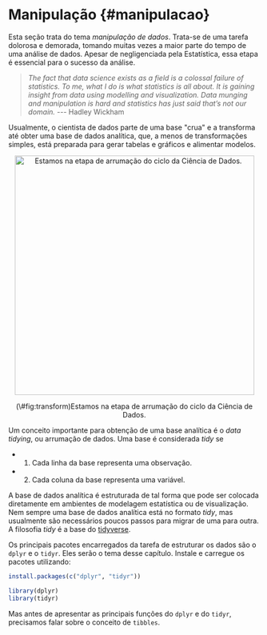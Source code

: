 # Manipulação {#manipulacao}

Esta seção trata do tema *manipulação de dados*. Trata-se de uma tarefa dolorosa e demorada, tomando muitas vezes a maior parte do tempo de uma análise de dados. Apesar de negligenciada pela Estatística, essa etapa é essencial para o sucesso da análise.

> *The fact that data science exists as a field is a colossal failure of statistics. To me, what I do is what statistics is all about. It is gaining insight from data using modelling and visualization. Data munging and manipulation is hard and statistics has just said that’s not our domain.* --- Hadley Wickham

Usualmente, o cientista de dados parte de uma base "crua" e a transforma até obter uma base de dados analítica, que, a menos de transformações simples, está preparada para gerar tabelas e gráficos e alimentar modelos.

<div class="figure" style="text-align: center">
<img src="assets/img/manipulacao/ciclo-ciencia-de-dados.png" alt="Estamos na etapa de arrumação do ciclo da Ciência de Dados." width="479" />
<p class="caption">(\#fig:transform)Estamos na etapa de arrumação do ciclo da Ciência de Dados.</p>
</div>

Um conceito importante para obtenção de uma base analítica é o *data tidying*, ou arrumação de dados. Uma base é considerada *tidy* se

- 1. Cada linha da base representa uma observação.
- 2. Cada coluna da base representa uma variável.

A base de dados analítica é estruturada de tal forma que pode ser colocada diretamente em ambientes de modelagem estatística ou de visualização. Nem sempre uma base de dados analítica está no formato *tidy*, mas usualmente são necessários poucos passos para migrar de uma para outra. A filosofia *tidy* é a base do [tidyverse](https://www.tidyverse.org/).

Os principais pacotes encarregados da tarefa de estruturar os dados são o `dplyr` e o `tidyr`. Eles serão o tema desse capítulo. Instale e carregue os pacotes utilizando:


```r
install.packages(c("dplyr", "tidyr"))

library(dplyr)
library(tidyr)
```

Mas antes de apresentar as principais funções do `dplyr` e do `tidyr`, precisamos falar sobre o conceito de `tibbles`.
